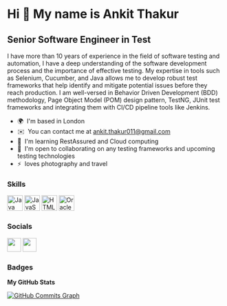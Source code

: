 Hi 👋 My name is Ankit Thakur
=============================

Senior Software Engineer in Test
--------------------------------

I have more than 10 years of experience in the field of software testing and automation, I have a deep understanding of the software development process and the importance of effective testing. My expertise in tools such as Selenium, Cucumber, and Java allows me to develop robust test frameworks that help identify and mitigate potential issues before they reach production. I am well-versed in Behavior Driven Development (BDD) methodology, Page Object Model (POM) design pattern, TestNG, JUnit test frameworks and integrating them with CI/CD pipeline tools like Jenkins.

*   🌍  I'm based in London
*   ✉️  You can contact me at [ankit.thakur011@gmail.com](mailto:ankit.thakur011@gmail.com)
*   🧠  I'm learning RestAssured and Cloud computing
*   🤝  I'm open to collaborating on any testing frameworks and upcoming testing technologies
*   ⚡  loves photography and travel

### Skills 

<p align="left">
<a href="https://www.oracle.com/java/" target="_blank" rel="noreferrer"><img src="https://raw.githubusercontent.com/danielcranney/readme-generator/main/public/icons/skills/java-colored.svg" width="36" height="36" alt="Java" /></a>
<a href="https://developer.mozilla.org/en-US/docs/Web/JavaScript" target="_blank" rel="noreferrer"><img src="https://raw.githubusercontent.com/danielcranney/readme-generator/main/public/icons/skills/javascript-colored.svg" width="36" height="36" alt="JavaScript" /></a>
<a href="https://developer.mozilla.org/en-US/docs/Glossary/HTML5" target="_blank" rel="noreferrer"><img src="https://raw.githubusercontent.com/danielcranney/readme-generator/main/public/icons/skills/html5-colored.svg" width="36" height="36" alt="HTML5" /></a>
<a href="https://www.oracle.com/uk/index.html" target="_blank" rel="noreferrer"><img src="https://raw.githubusercontent.com/danielcranney/readme-generator/main/public/icons/skills/oracle-colored.svg" width="36" height="36" alt="Oracle" /></a>
</p>
                    
### Socials

<p align="left"> <a href="https://www.github.com/ankithakur011" target="_blank" rel="noreferrer"><img src="https://raw.githubusercontent.com/danielcranney/readme-generator/main/public/icons/socials/github-dark.svg" width="32" height="32" /></a> <a href="https://www.stackoverflow.com/users/9681909/ankit-thakur" target="_blank" rel="noreferrer"><img src="https://raw.githubusercontent.com/danielcranney/readme-generator/main/public/icons/socials/stackoverflow.svg" width="32" height="32" /></a></p>

### Badges

<b>My GitHub Stats</b>

<a href="http://www.github.com/ankithakur011"><img src="https://github-readme-activity-graph.cyclic.app/graph?username=ankithakur011&bg_color=1c1917&color=ffffff&line=0891b2&point=ffffff&area_color=1c1917&area=true&hide_border=true&custom_title=GitHub%20Commits%20Graph" alt="GitHub Commits Graph" /></a>
